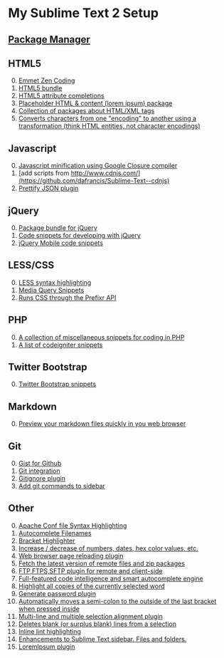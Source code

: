 My Sublime Text 2 Setup
==========

[Package Manager](https://github.com/wbond/sublime_package_control)
----------

HTML5
----------
0. [Emmet Zen Coding](https://github.com/sergeche/emmet-sublime)
1. [HTML5 bundle](https://github.com/mrmartineau/HTML5)
2. [HTML5 attribute completions](https://github.com/agibsonsw/HTMLAttributes)
3. [Placeholder HTML & content (lorem ipsum) package](https://github.com/mrmartineau/Placeholders)
4. [Collection of packages about HTML/XML tags](https://github.com/SublimeText/Tag)
5. [Converts characters from one "encoding" to another using a transformation (think HTML entities, not character encodings)](https://github.com/colinta/SublimeStringEncode)


Javascript
----------
0. [Javascript minification using Google Closure compiler](https://github.com/cgutierrez/JsMinifier)
1. [add scripts from http://www.cdnjs.com/](https://github.com/dafrancis/Sublime-Text--cdnjs)
2. [Prettify JSON plugin](https://github.com/dzhibas/SublimePrettyJson)


jQuery
----------
0. [Package bundle for jQuery](https://github.com/SublimeText/jQuery)
1. [Code snippets for developing with jQuery](https://github.com/aaronpowell/sublime-jquery-snippets)
2. [jQuery Mobile code snippets](https://github.com/devtellect/sublime-jquery-mobile-snippets)


LESS/CSS
----------
0. [LESS syntax highlighting](https://github.com/danro/LESS-sublime)
1. [Media Query Snippets](https://github.com/davezatch/Media-Query-Snippets)
2. [Runs CSS through the Prefixr API](https://github.com/wbond/sublime_prefixr)


PHP
----------
0. [A collection of miscellaneous snippets for coding in PHP](https://github.com/stuartherbert/sublime-phpsnippets)
1. [A list of codeigniter snippets](https://github.com/mpmont/ci-snippets)


Twitter Bootstrap
----------
0. [Twitter Bootstrap snippets](https://github.com/devtellect/sublime-twitter-bootstrap-snippets)


Markdown
----------
0. [Preview your markdown files quickly in you web browser](https://github.com/revolunet/sublimetext-markdown-preview)


Git
----------
0. [Gist for Github](https://github.com/condemil/Gist)
1. [Git integration](https://github.com/kemayo/sublime-text-2-git)
2. [Gitignore plugin](https://github.com/theadamlt/Sublime-Gitignore)
3. [Add git commands to sidebar](https://github.com/SublimeText/SideBarGit)


Other
----------

0. [Apache Conf file Syntax Highlighting](https://github.com/colinta/ApacheConf.tmLanguage)
1. [Autocomplete Filenames](https://github.com/BoundInCode/AutoFileName)
2. [Bracket Highlighter](https://github.com/facelessuser/BracketHighlighter)
3. [Increase / decrease of numbers, dates, hex color values, etc.](https://github.com/rmaksim/Sublime-Text-2-Inc-Dec-Value)
4. [Web browser page reloading plugin](https://github.com/dz0ny/LiveReload-sublimetext2)
5. [Fetch the latest version of remote files and zip packages](https://github.com/weslly/Nettuts-Fetch)
6. [FTP,FTPS,SFTP plugin for remote and client-side ](http://wbond.net/sublime_packages/sftp)
7. [Full-featured code intelligence and smart autocomplete engine](https://github.com/Kronuz/SublimeCodeIntel)
8. [Highlight all copies of the currently selected word](https://github.com/SublimeText/WordHighlight)
9. [Generate password plugin](https://github.com/mhau/GeneratePassword)
10. [Automatically moves a semi-colon to the outside of the last bracket when pressed inside](https://github.com/LewisW/SublimeAutoSemiColon)
11. [Multi-line and multiple selection alignment plugin](https://github.com/wbond/sublime_alignment)
12. [Deletes blank (or surplus blank) lines from a selection](https://github.com/NicholasBuse/sublime_DeleteBlankLines)
13. [Inline lint highlighting](https://github.com/SublimeLinter/SublimeLinter)
14. [Enhancements to Sublime Text sidebar. Files and folders.](https://github.com/titoBouzout/SideBarEnhancements)
15. [LoremIpsum plugin](https://github.com/billymoon/LoremIpsum)